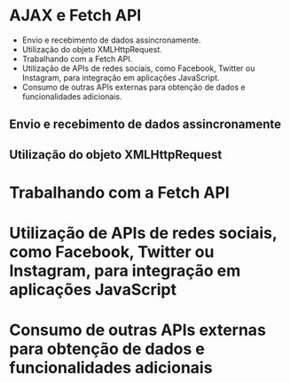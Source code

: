 # AJAX e Fetch API

- Envio e recebimento de dados assincronamente.
- Utilização do objeto XMLHttpRequest.
- Trabalhando com a Fetch API.
- Utilização de APIs de redes sociais, como Facebook, Twitter ou Instagram, para integração em aplicações JavaScript.
- Consumo de outras APIs externas para obtenção de dados e funcionalidades adicionais.

## Envio e recebimento de dados assincronamente

## Utilização do objeto XMLHttpRequest

# Trabalhando com a Fetch API

# Utilização de APIs de redes sociais, como Facebook, Twitter ou Instagram, para integração em aplicações JavaScript

# Consumo de outras APIs externas para obtenção de dados e funcionalidades adicionais